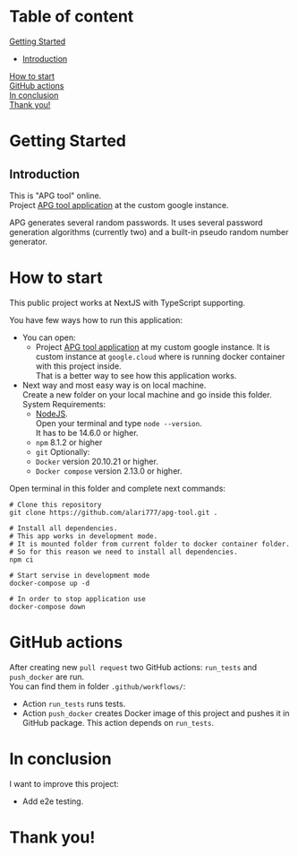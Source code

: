 # Table of content

[Getting Started](#getting_started)  
- [Introduction](#introduction) 
 
[How to start](#how_to_start)  
[GitHub actions](#github_actions)  
[In conclusion](#in_conclusion)  
[Thank you!](#thank_you)

# <a name="getting_started">Getting Started</a>

## <a name="introduction">Introduction</a>
This is "APG tool" online.  
Project [APG tool application](http://34.145.240.68/) at the custom google instance.  

APG generates several random passwords. 
It uses several password generation algorithms (currently two) and a built-in pseudo random number generator.

# <a name="how_to_start">How to start</a>

This public project works at NextJS with TypeScript supporting.  

You have few ways how to run this application:
- You can open:
    - Project [APG tool application](http://34.145.240.68/) at my custom google instance.
      It is custom instance at `google.cloud` where is running docker container with this project inside.  
      That is a better way to see how this application works.
- Next way and most easy way is on local machine.  
  Create a new folder on your local machine and go inside this folder.
  System Requirements:
    - [NodeJS](https://nodejs.org/en/).  
      Open your terminal and type `node --version`.  
      It has to be 14.6.0 or higher.
    - `npm` 8.1.2 or higher
    - `git`
      Optionally:
    - `Docker` version 20.10.21 or higher.
    - `Docker compose` version 2.13.0 or higher.  
    
Open terminal in this folder and complete next commands:
```
# Clone this repository  
git clone https://github.com/alari777/apg-tool.git .

# Install all dependencies.  
# This app works in development mode.  
# It is mounted folder from current folder to docker container folder.  
# So for this reason we need to install all dependencies.      
npm ci

# Start servise in development mode   
docker-compose up -d

# In order to stop application use 
docker-compose down
```

# <a name="github_actions">GitHub actions</a>

After creating new `pull request` two GitHub actions: `run_tests` and `push_docker` are run.  
You can find them in folder `.github/workflows/`:
- Action `run_tests` runs tests.
- Action `push_docker` creates Docker image of this project and pushes it in GitHub package.
  This action depends on `run_tests`.


# <a name="in_conclusion">In conclusion</a>

I want to improve this project:
- Add e2e testing.

# <a name="thank_you">Thank you!</a>
